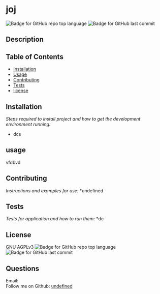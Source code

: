 
# joj

   ![Badge for GitHub repo top language](https://img.shields.io/github/languages/top/shiva-shiva/readMeGenerator?style=flat&logo=appveyor) ![Badge for GitHub last commit](https://img.shields.io/github/last-commit/shiva-shiva/readMeGenerator?style=flat&logo=appveyor)


   ## Description 
   

  ## Table of Contents
* [Installation](#installation)
* [Usage](#usage)
* [Contributing](#contributing )
* [Tests](#tests)
* [license](#license)
## Installation
*Steps required to install project and how to get the development environment running:*
* dcs
      
## usage
vfdbvd
      
      
## Contributing
*Instructions and examples for use:*
*undefined
      
## Tests
*Tests for application and how to run them:*
*dc 
      
## License
GNU AGPLv3
      ![Badge for GitHub repo top language](https://img.shields.io/github/languages/top/shiva-shiva/readMeGenerator?style=flat&logo=appveyor) ![Badge for GitHub last commit](https://img.shields.io/github/licence/shiva-shiva/readMeGenerator?style=flat&logo=appveyor)
      
## Questions
Email:  
    Follow me on Github: [undefined](http://github.com/undefined)
